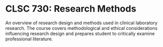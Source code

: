 # CLSC 730: Research Methods

An overview of research design and methods used in clinical laboratory research. The course covers methodological and ethical considerations influencing research design and prepares student to critically examine professional literature.